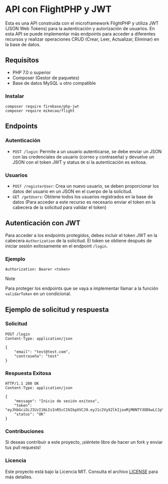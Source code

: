 # API con FlightPHP y JWT
Esta es una API construida con el microframework FlightPHP y utiliza JWT (JSON Web Tokens) para la autenticación y autorización de usuarios. 
En esta API se puede implementar más endpoints para acceder a diferentes recursos y realizar operaciones CRUD (Crear, Leer, Actualizar, Eliminar) en la base de datos.

## Requisitos
* PHP 7.0 o superior
* Composer (Gestor de paquetes)
* Base de datos MySQL u otro compatible
### Instalar 
```
composer require firebase/php-jwt
composer require mikecao/flight
```

## Endpoints
  ### Autenticación
  * `POST /login`: Permite a un usuario autenticarse, se debe enviar un JSON con las credenciales de usuario (correo y contraseña) y devuelve un JSON con el token JWT y status `OK` si la autenticación es exitosa.
  ### Usuarios
  * `POST /registerUser`: Crea un nuevo usuario, se deben proporcionar los datos del usuario en un JSON en el cuerpo de la solicitud.
  * `GET /getUsers`: Obtiene todos los usuarios registrados en la base de datos (Para acceder a este recurso es necesario enviar el token en la cabecera de la solicitud para validar el token)

## Autenticación con JWT
Para acceder a los endpoints protegidos, debes incluir el token JWT en la cabecera `Authorization` de la solicitud. El token se obtiene después de iniciar sesión exitosamente en el endpoint `/login`.
### Ejemplo
```
Authorization: Bearer <token>
```
> [!NOTE]
> Para proteger los endpoints que se vaya a implementar llamar a la función `validarToken` en un condicional.

## Ejemplo de solicitud y respuesta
### Solicitud
```
POST /login
Content-Type: application/json

{
    "email": "test@test.com",
    "contraseña": "test"
}
```
### Respuesta Exitosa
```
HTTP/1.1 200 OK
Content-Type: application/json

{
    "message": "Inicio de sesión exitoso",
    "token": "eyJhbGciOiJIUzI1NiIsInR5cCI6IkpXVCJ9.eyJ1c2VyX2lkIjoxMjM0NTY3ODkwLCJpYXQiOjE2MzI4MzM2NjAsImV4cCI6MTYzMjgzMzc2MH0",
    "status": "OK"
}
```
### Contribuciones
Si deseas contribuir a este proyecto, ¡siéntete libre de hacer un fork y enviar tus pull requests!

### Licencia
Este proyecto está bajo la Licencia MIT. Consulta el archivo [LICENSE](https://github.com/jeangr-dev/Authentication_API-JWT/blob/main/LICENSE) para más detalles.


